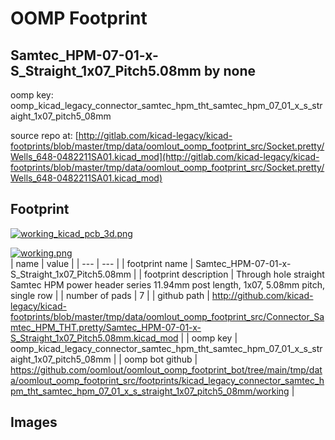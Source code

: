 # OOMP Footprint  
## Samtec_HPM-07-01-x-S_Straight_1x07_Pitch5.08mm  by none  
  
oomp key: oomp_kicad_legacy_connector_samtec_hpm_tht_samtec_hpm_07_01_x_s_straight_1x07_pitch5_08mm  
  
source repo at: [http://gitlab.com/kicad-legacy/kicad-footprints/blob/master/tmp/data/oomlout_oomp_footprint_src/Socket.pretty/Wells_648-0482211SA01.kicad_mod](http://gitlab.com/kicad-legacy/kicad-footprints/blob/master/tmp/data/oomlout_oomp_footprint_src/Socket.pretty/Wells_648-0482211SA01.kicad_mod)  
## Footprint  
  
[![working_kicad_pcb_3d.png](working_kicad_pcb_3d_600.png)](working_kicad_pcb_3d.png)  
  
[![working.png](working_600.png)](working.png)  
| name | value | 
| --- | --- | 
| footprint name | Samtec_HPM-07-01-x-S_Straight_1x07_Pitch5.08mm | 
| footprint description | Through hole straight Samtec HPM power header series 11.94mm post length, 1x07, 5.08mm pitch, single row | 
| number of pads | 7 | 
| github path | http://github.com/kicad-legacy/kicad-footprints/blob/master/tmp/data/oomlout_oomp_footprint_src/Connector_Samtec_HPM_THT.pretty/Samtec_HPM-07-01-x-S_Straight_1x07_Pitch5.08mm.kicad_mod | 
| oomp key | oomp_kicad_legacy_connector_samtec_hpm_tht_samtec_hpm_07_01_x_s_straight_1x07_pitch5_08mm | 
| oomp bot github | https://github.com/oomlout/oomlout_oomp_footprint_bot/tree/main/tmp/data/oomlout_oomp_footprint_src/footprints/kicad_legacy_connector_samtec_hpm_tht_samtec_hpm_07_01_x_s_straight_1x07_pitch5_08mm/working | 
## Images  
